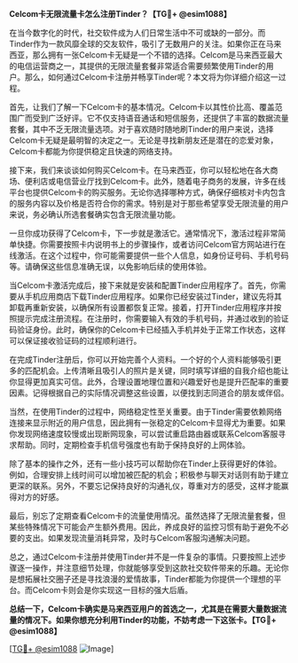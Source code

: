 **Celcom卡无限流量卡怎么注册Tinder？【TG💪+ @esim1088】**

在当今数字化的时代，社交软件成为人们日常生活中不可或缺的一部分。而Tinder作为一款风靡全球的交友软件，吸引了无数用户的关注。如果你正在马来西亚，那么拥有一张Celcom卡无疑是一个不错的选择。Celcom是马来西亚最大的电信运营商之一，其提供的无限流量套餐非常适合需要频繁使用Tinder的用户。那么，如何通过Celcom卡注册并畅享Tinder呢？本文将为你详细介绍这一过程。

首先，让我们了解一下Celcom卡的基本情况。Celcom卡以其性价比高、覆盖范围广而受到广泛好评。它不仅支持语音通话和短信服务，还提供了丰富的数据流量套餐，其中不乏无限流量选项。对于喜欢随时随地刷Tinder的用户来说，选择Celcom卡无疑是最明智的决定之一。无论是寻找新朋友还是潜在的恋爱对象，Celcom卡都能为你提供稳定且快速的网络支持。

接下来，我们来谈谈如何购买Celcom卡。在马来西亚，你可以轻松地在各大商场、便利店或电信营业厅找到Celcom卡。此外，随着电子商务的发展，许多在线平台也提供Celcom卡的购买服务。无论你选择哪种方式，确保仔细核对卡内包含的服务内容以及价格是否符合你的需求。特别是对于那些希望享受无限流量的用户来说，务必确认所选套餐确实包含无限流量功能。

一旦你成功获得了Celcom卡，下一步就是激活它。通常情况下，激活过程非常简单快捷。你需要按照卡内说明书上的步骤操作，或者访问Celcom官方网站进行在线激活。在这个过程中，你可能需要提供一些个人信息，如身份证号码、手机号码等。请确保这些信息准确无误，以免影响后续的使用体验。

当Celcom卡激活完成后，接下来就是安装和配置Tinder应用程序了。首先，你需要从手机应用商店下载Tinder应用程序。如果你已经安装过Tinder，建议先将其卸载再重新安装，以确保所有设置都恢复正常。接着，打开Tinder应用程序并按照提示完成注册流程。在注册时，你需要输入有效的手机号码，并通过收到的验证码验证身份。此时，确保你的Celcom卡已经插入手机并处于正常工作状态，这样可以保证接收验证码的过程顺利进行。

在完成Tinder注册后，你可以开始完善个人资料。一个好的个人资料能够吸引更多的匹配机会。上传清晰且吸引人的照片是关键，同时填写详细的自我介绍也能让你显得更加真实可信。此外，合理设置地理位置和兴趣爱好也是提升匹配率的重要因素。记得根据自己的实际情况调整这些设置，以便找到志同道合的朋友或伴侣。

当然，在使用Tinder的过程中，网络稳定性至关重要。由于Tinder需要依赖网络连接来显示附近的用户信息，因此拥有一张稳定的Celcom卡显得尤为重要。如果你发现网络速度较慢或出现断网现象，可以尝试重启路由器或联系Celcom客服寻求帮助。同时，定期检查手机信号强度也有助于保持良好的上网体验。

除了基本的操作之外，还有一些小技巧可以帮助你在Tinder上获得更好的体验。例如，合理安排上线时间可以增加被匹配的机会；积极参与聊天对话则有助于建立更深的联系。另外，不要忘记保持良好的沟通礼仪，尊重对方的感受，这样才能赢得对方的好感。

最后，别忘了定期查看Celcom卡的流量使用情况。虽然选择了无限流量套餐，但某些特殊情况下可能会产生额外费用。因此，养成良好的监控习惯有助于避免不必要的支出。如果发现流量消耗异常，及时与Celcom客服沟通解决问题。

总之，通过Celcom卡注册并使用Tinder并不是一件复杂的事情。只要按照上述步骤逐一操作，并注意细节处理，你就能够享受到这款社交软件带来的乐趣。无论你是想拓展社交圈子还是寻找浪漫的爱情故事，Tinder都能为你提供一个理想的平台。而Celcom卡则会是你实现这一目标的强大后盾。

**总结一下，Celcom卡确实是马来西亚用户的首选之一，尤其是在需要大量数据流量的情况下。如果你想充分利用Tinder的功能，不妨考虑一下这张卡。【TG💪+ @esim1088】**

[[TG💪+ @esim1088](https://t.me/s/esim1088) ![Image](https://i.postimg.cc/4NQfJmqS/Snipaste-2025-05-13-00-14-12.png)]